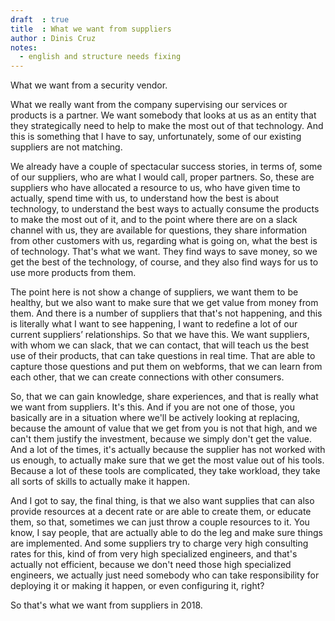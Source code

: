 ```yaml
---
draft  : true
title  : What we want from suppliers
author : Dinis Cruz
notes:
  - english and structure needs fixing
---
```


What we want from a security vendor.

What we really want from the company supervising our services or products is a partner. We want somebody that looks at us as an entity that they strategically need to help to make the most out of that technology. And this is something that I have to say, unfortunately, some of our existing suppliers are not matching. 

We already have a couple of spectacular success stories, in terms of, some of our suppliers, who are what I would call, proper partners. So, these are suppliers who have allocated a resource to us, who have given time to actually, spend time with us, to understand how the best is about technology, to understand the best ways to actually consume the products to make the most out of it, and to the point where there are on a slack channel with us, they are available for questions, they share information from other customers with us, regarding what is going on, what the best is of technology. That's what we want. They find ways to save money, so we get the best of the technology, of course, and they also find ways for us to use more products from them. 

The point here is not show a change of suppliers, we want them to be healthy, but we also want to make sure that we get value from money from them. And there is a number of suppliers that that's not happening, and this is literally what I want to see happening, I want to redefine a lot of our current suppliers’ relationships. So that we have this. We want suppliers, with whom we can slack, that we can contact, that will teach us the best use of their products, that can take questions in real time. That are able to capture those questions and put them on webforms, that we can learn from each other, that we can create connections with other consumers. 

So, that we can gain knowledge, share experiences, and that is really what we want from suppliers. It's this. And if you are not one of those, you basically are in a situation where we'll be actively looking at replacing, because the amount of value that we get from you is not that high, and we can't them justify the investment, because we simply don't get the value. And a lot of the times, it's actually because the supplier has not worked with us enough, to actually make sure that we get the most value out of his tools. Because a lot of these tools are complicated, they take workload, they take all sorts of skills to actually make it happen. 

And I got to say, the final thing, is that we also want supplies that can also provide resources at a decent rate or are able to create them, or educate them, so that, sometimes we can just throw a couple resources to it. You know, I say people, that are actually able to do the leg and make sure things are implemented. And some suppliers try to charge very high consulting rates for this, kind of from very high specialized engineers, and that's actually not efficient, because we don't need those high specialized engineers, we actually just need somebody who can take responsibility for deploying it or making it happen, or even configuring it, right?

So that's what we want from suppliers in 2018.

